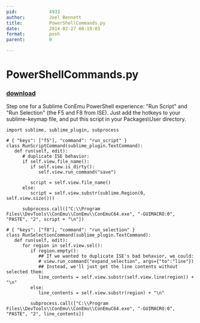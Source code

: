 ```yaml
---
pid:            4933
author:         Joel Bennett
title:          PowerShellCommands.py
date:           2014-02-27 08:19:03
format:         posh
parent:         0

---
```


# PowerShellCommands.py

### [download](Scripts\4933.ps1)

Step one for a Sublime ConEmu PowerShell experience: "Run Script" and "Run Selection" (the F5 and F8 from ISE). Just add the hotkeys to your sublime-keymap file, and put this script in your Packages\User directory.

```posh
import sublime, sublime_plugin, subprocess

# { "keys": ["f5"], "command": "run_script" }
class RunScriptCommand(sublime_plugin.TextCommand):
   def run(self, edit):
      # duplicate ISE behavior:          
      if self.view.file_name():
         if self.view.is_dirty():
            self.view.run_command("save")

         script = self.view.file_name()
      else:
         script = self.view.substr(sublime.Region(0, self.view.size()))

      subprocess.call(["C:\\Program Files\\DevTools\\ConEmu\\ConEmu\\ConEmuC64.exe", "-GUIMACRO:0", "PASTE", "2", script + "\n"])

# { "keys": ["f8"], "command": "run_selection" }
class RunSelectionCommand(sublime_plugin.TextCommand):
   def run(self, edit):
      for region in self.view.sel():
         if region.empty():
            ## If we wanted to duplicate ISE's bad behavior, we could:
            # view.run_command("expand_selection", args={"to":"line"})
            ## Instead, we'll just get the line contents without selected them:
            line_contents = self.view.substr(self.view.line(region)) + "\n"
         else:
            line_contents = self.view.substr(region) + "\n"

         subprocess.call(["C:\\Program Files\\DevTools\\ConEmu\\ConEmu\\ConEmuC64.exe", "-GUIMACRO:0", "PASTE", "2", line_contents])
      
```
